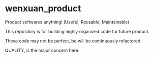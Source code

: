 # wenxuan_product
Product softwares anything! (Useful, Reusable, Maintainable)

This repository is for building highly organized code for future product. 

These code may not be perfect, be will be continuously refactored. 

QUALITY, is the major concern here. 
